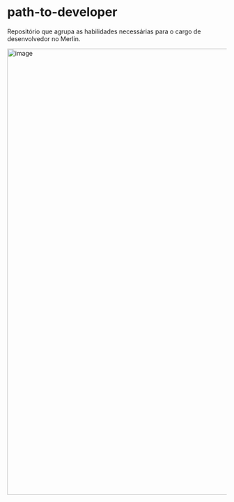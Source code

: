 # path-to-developer
Repositório que agrupa as habilidades necessárias para o cargo de desenvolvedor no Merlin.

<img width="1024" height="1024" alt="image" src="https://github.com/user-attachments/assets/8ccca23a-2ce4-4fbd-ab6a-8def7e5f729b" />
